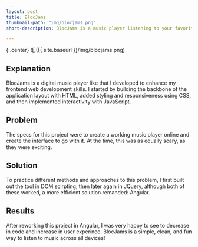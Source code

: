 ```yaml
---
layout: post
title: BlocJams
thumbnail-path: "img/blocjams.png"
short-description: BlocJams is a music player listening to your favorite beats online.

---
```


{:.center}
![]({{ site.baseurl }}/img/blocjams.png)

## Explanation

BlocJams is a digital music player like that I developed to enhance my frontend web development skills. I started by building the backbone of the application layout with HTML, added styling and responsiveness using CSS, and then implemented interactivity with JavaScript.

## Problem

The specs for this project were to create a working music player online and create the interface to go with it. At the time, this was as equally scary, as they were exciting.  

## Solution

To practice different methods and approaches to this problem, I first built out the tool in DOM scirpting, then later again in JQuery, although both of these worked, a more efficient solution remanded: Angular. 

## Results

After reworking this project in Angular, I was very happy to see to decrease in code and increase in user experince. BlocJams is a simple, clean, and fun way to listen to music across all devices!

 
